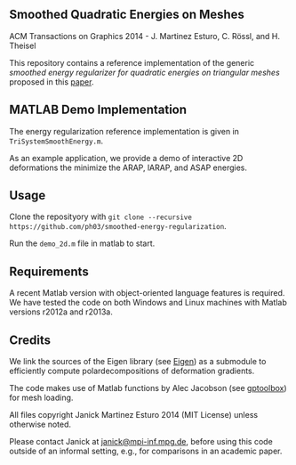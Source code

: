 Smoothed Quadratic Energies on Meshes
-------------------------------------
ACM Transactions on Graphics 2014 - J. Martinez Esturo, C. Rössl, and H. Theisel

This repository contains a reference implementation of the generic *smoothed
energy regularizer for quadratic energies on triangular meshes* proposed in
this [paper].

MATLAB Demo Implementation
--------------------------
The energy regularization reference implementation is given in
`TriSystemSmoothEnergy.m`.

As an example application, we provide a demo of interactive 2D deformations the
minimize the ARAP, lARAP, and ASAP energies.

Usage
-----
Clone the reposityory with
`git clone --recursive https://github.com/ph03/smoothed-energy-regularization`.

Run the `demo_2d.m` file in matlab to start.

Requirements
------------
A recent Matlab version with object-oriented language features is required. We
have tested the code on both Windows and Linux machines with Matlab versions
r2012a and r2013a.

Credits
-------
We link the sources of the Eigen library (see [Eigen]) as a submodule to
efficiently compute polardecompositions of deformation gradients.

The code makes use of Matlab functions by Alec Jacobson (see [gptoolbox]) for
mesh loading.

All files copyright Janick Martinez Esturo 2014 (MIT License) unless
otherwise noted.

Please contact Janick at <janick@mpi-inf.mpg.de>, before using this code outside
of an informal setting, e.g., for comparisons in an academic paper.

[paper]: http://www.mpi-inf.mpg.de/~jmartine/pubdetails/MartinezEsturo2014.html
[Eigen]: http://eigen.tuxfamily.org
[gptoolbox]: https://github.com/alecjacobson/gptoolbox
